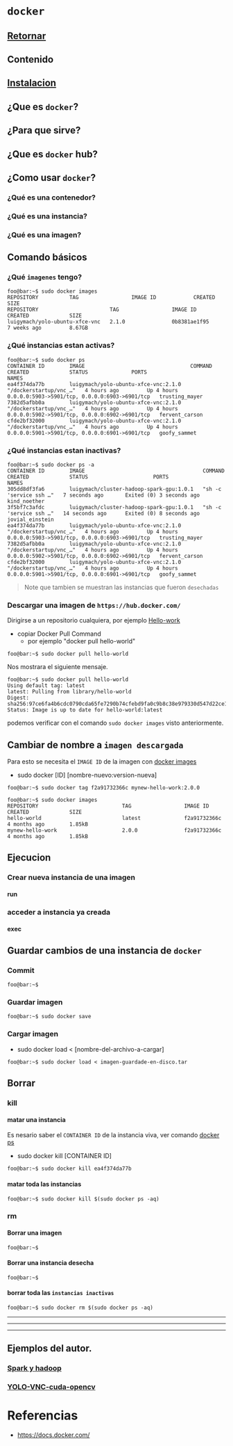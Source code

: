 
`docker`
========

[Retornar](/README.md)
------------------------


Contenido 
---------



[Instalacion](./INSTALL.md)
---------------------------


¿Que es `docker`?
---------------------------


¿Para que sirve?
---------------------------


¿Que es `docker` hub?
---------------------------


¿Como usar `docker`?
---------------------------

### ¿Qué es una contenedor?
### ¿Qué es una instancia?
### ¿Qué es una imagen?



Comando básicos
----------------
### ¿Qué `imagenes` tengo?
```console
foo@bar:~$ sudo docker images
REPOSITORY          TAG                 IMAGE ID            CREATED             SIZE
REPOSITORY                       TAG                 IMAGE ID            CREATED             SIZE
luigymach/yolo-ubuntu-xfce-vnc   2.1.0               0b8381ae1f95        7 weeks ago         8.67GB
```
### ¿Qué instancias estan activas?

```console
foo@bar:~$ sudo docker ps
CONTAINER ID        IMAGE                                  COMMAND                  CREATED             STATUS              PORTS                                            NAMES
ea4f374da77b        luigymach/yolo-ubuntu-xfce-vnc:2.1.0   "/dockerstartup/vnc_…"   4 hours ago         Up 4 hours          0.0.0.0:5903->5901/tcp, 0.0.0.0:6903->6901/tcp   trusting_mayer
7382d5afbb0a        luigymach/yolo-ubuntu-xfce-vnc:2.1.0   "/dockerstartup/vnc_…"   4 hours ago         Up 4 hours          0.0.0.0:5902->5901/tcp, 0.0.0.0:6902->6901/tcp   fervent_carson
cfde2bf32000        luigymach/yolo-ubuntu-xfce-vnc:2.1.0   "/dockerstartup/vnc_…"   4 hours ago         Up 4 hours          0.0.0.0:5901->5901/tcp, 0.0.0.0:6901->6901/tcp   goofy_sammet

```

### ¿Qué instancias estan inactivas?

```console
foo@bar:~$ sudo docker ps -a
CONTAINER ID        IMAGE                                      COMMAND                  CREATED             STATUS                     PORTS                                            NAMES
305dd8df3fa6        luigymach/cluster-hadoop-spark-gpu:1.0.1   "sh -c 'service ssh …"   7 seconds ago       Exited (0) 3 seconds ago                                                    kind_noether
3f5bf7c3afdc        luigymach/cluster-hadoop-spark-gpu:1.0.1   "sh -c 'service ssh …"   14 seconds ago      Exited (0) 8 seconds ago                                                    jovial_einstein
ea4f374da77b        luigymach/yolo-ubuntu-xfce-vnc:2.1.0       "/dockerstartup/vnc_…"   4 hours ago         Up 4 hours                 0.0.0.0:5903->5901/tcp, 0.0.0.0:6903->6901/tcp   trusting_mayer
7382d5afbb0a        luigymach/yolo-ubuntu-xfce-vnc:2.1.0       "/dockerstartup/vnc_…"   4 hours ago         Up 4 hours                 0.0.0.0:5902->5901/tcp, 0.0.0.0:6902->6901/tcp   fervent_carson
cfde2bf32000        luigymach/yolo-ubuntu-xfce-vnc:2.1.0       "/dockerstartup/vnc_…"   4 hours ago         Up 4 hours                 0.0.0.0:5901->5901/tcp, 0.0.0.0:6901->6901/tcp   goofy_sammet
```
> Note que tambien se muestran las instancias que fueron `desechadas`


### Descargar una imagen de `https://hub.docker.com/`

Dirigirse a	un repositorio cualquiera, por ejemplo [Hello-work](https://hub.docker.com/_/hello-world/) 

- copiar Docker Pull Command
  - por ejemplo "docker pull hello-world"

```console
foo@bar:~$ sudo docker pull hello-world

```
Nos mostrara el siguiente mensaje.

```console
foo@bar:~$ sudo docker pull hello-world
Using default tag: latest
latest: Pulling from library/hello-world
Digest: sha256:97ce6fa4b6cdc0790cda65fe7290b74cfebd9fa0c9b8c38e979330d547d22ce1
Status: Image is up to date for hello-world:latest

```
podemos verificar con el comando `sudo docker images` visto anteriormente.

Cambiar de nombre a `imagen descargada`
---------------------------------------

Para esto se necesita el `IMAGE ID` de la imagen con [docker images](#qué-imagenes-tengo) 
- sudo docker [ID] [nombre-nuevo:version-nueva]


```console
foo@bar:~$ sudo docker tag f2a91732366c mynew-hello-work:2.0.0

```

```console
foo@bar:~$ sudo docker images
REPOSITORY                           TAG                 IMAGE ID            CREATED             SIZE
hello-world                          latest              f2a91732366c        4 months ago        1.85kB
mynew-hello-work                     2.0.0               f2a91732366c        4 months ago        1.85kB
```




Ejecucion
----------

### Crear nueva instancia de una imagen
#### run

### acceder a instancia ya creada
#### exec



Guardar cambios de una instancia de `docker`
---------------------------------------------

### Commit
```console
foo@bar:~$ 
```


### Guardar imagen
```console
foo@bar:~$ sudo docker save
```

### Cargar imagen
- sudo docker load < [nombre-del-archivo-a-cargar]
```console
foo@bar:~$ sudo docker load < imagen-guardade-en-disco.tar
```


Borrar
------


### kill
#### matar una instancia
Es nesario saber el `CONTAINER ID` de la instancia viva, ver comando [docker ps](#qué-instancias-estan-activas)
- sudo docker kill [CONTAINER ID] 

```console
foo@bar:~$ sudo docker kill ea4f374da77b
```
#### matar toda las instancias
```console
foo@bar:~$ sudo docker kill $(sudo docker ps -aq)
```


### rm
#### Borrar una imagen
```console
foo@bar:~$ 
```
#### Borrar una instancia desecha
```console
foo@bar:~$ 
```
#### borrar toda las `instancias inactivas`
```console
foo@bar:~$ sudo docker rm $(sudo docker ps -aq)
```



***
***
***



Ejemplos del autor.
--------------------

### [Spark y hadoop](./SPARK-HADOOP.md)
### [YOLO-VNC-cuda-opencv](./YOLO-VNC-CUDA-OPENCV.md)






Referencias
===========
- https://docs.docker.com/
